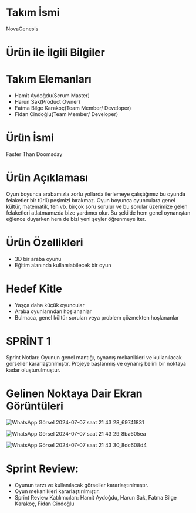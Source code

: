 # Takım İsmi
NovaGenesis
# Ürün ile İlgili Bilgiler
# Takım Elemanları
- Hamit Aydoğdu(Scrum Master)
- Harun Sak(Product Owner)
- Fatma Bilge Karakoç(Team Member/ Developer)
- Fidan Cindoğlu(Team Member/ Developer)
# Ürün İsmi
Faster Than Doomsday
# Ürün Açıklaması
Oyun boyunca arabamızla zorlu yollarda ilerlemeye çalıştığımız bu oyunda felaketler bir türlü peşimizi bırakmaz. Oyun boyunca oyunculara genel kültür, matematik, fen vb. birçok soru sorulur ve bu sorular üzerimize gelen felaketleri atlatmamızda bize yardımcı olur. Bu şekilde hem genel oynanıştan eğlence duyarken hem de bizi yeni şeyler öğrenmeye iter.
# Ürün Özellikleri
- 3D bir araba oyunu
- Eğitim alanında kullanılabilecek bir oyun
# Hedef Kitle
- Yaşça daha küçük oyuncular
- Araba oyunlarından hoşlananlar
- Bulmaca, genel kültür soruları veya problem çözmekten hoşlananlar 



# SPRİNT 1

Sprint Notları: Oyunun genel mantığı, oynanış mekanikleri ve kullanılacak görseller kararlaştırılmıştır. Projeye başlanmış ve oynanış belirli bir noktaya kadar oluşturulmuştur.

# Gelinen Noktaya Dair Ekran Görüntüleri

![WhatsApp Görsel 2024-07-07 saat 21 43 28_69741831](https://github.com/HelloWorld2161/Tak-m_84/assets/143767177/82328cbd-75aa-42b7-bc0b-c7db44b606d0)

![WhatsApp Görsel 2024-07-07 saat 21 43 29_8ba605ea](https://github.com/HelloWorld2161/Tak-m_84/assets/143767177/e18efbc4-d73a-4606-989a-5050d2971771)

![WhatsApp Görsel 2024-07-07 saat 21 43 30_8dc608d4](https://github.com/HelloWorld2161/Tak-m_84/assets/143767177/f04f1b68-5eb3-4bd9-80a8-87533769874c)


# Sprint Review:
- Oyunun tarzı ve kullanılacak görseller kararlaştırılmıştır.
- Oyun mekanikleri kararlaştırılmıştır.
- Sprint Review Katılımcıları: Hamit Aydoğdu, Harun Sak, Fatma Bilge Karakoç, Fidan Cindoğlu
